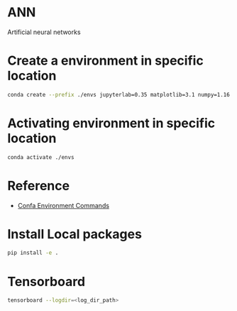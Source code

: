 # ANN
Artificial neural networks

# Create a environment in specific location

```bash
conda create --prefix ./envs jupyterlab=0.35 matplotlib=3.1 numpy=1.16
```

# Activating environment in specific location

```bash
conda activate ./envs
```

# Reference

* [Confa Environment Commands](https://conda.io/projects/conda/en/latest/user-guide/tasks/manage-environments.html)

# Install Local packages

```bash
pip install -e .
```
# Tensorboard

```bash
tensorboard --logdir=<log_dir_path>
```